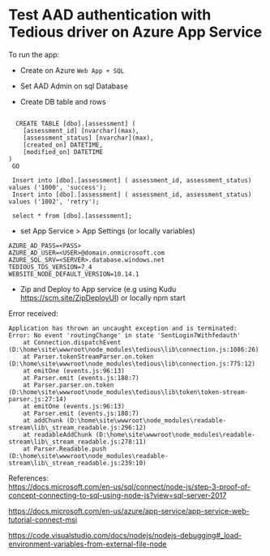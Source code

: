 # Test AAD authentication with Tedious driver on Azure App Service

To run the app:

- Create on Azure `Web App + SQL`
- Set AAD Admin on sql Database

- Create DB table and rows
```

  CREATE TABLE [dbo].[assessment] (
    [assessment_id] [nvarchar](max),        
    [assessment_status] [nvarchar](max),
    [created_on] DATETIME,
    [modified_on] DATETIME
)
 GO

 Insert into [dbo].[assessment] ( assessment_id, assessment_status) values ('1000', 'success');
 Insert into [dbo].[assessment] ( assessment_id, assessment_status) values ('1002', 'retry');

 select * from [dbo].[assessment];
 ```

- set App Service > App Settings (or locally variables)

```
AZURE_AD_PASS=<PASS>
AZURE_AD_USER=<USER>@domain.onmicrosoft.com
AZURE_SQL_SRV=<SERVER>.database.windows.net
TEDIOUS_TDS_VERSION=7_4
WEBSITE_NODE_DEFAULT_VERSION=10.14.1
```
- Zip and Deploy to App service (e.g using Kudu https://scm.site/ZipDeployUI) or locally npm start


Error received:
```
Application has thrown an uncaught exception and is terminated:
Error: No event 'routingChange' in state 'SentLogin7Withfedauth'
    at Connection.dispatchEvent (D:\home\site\wwwroot\node_modules\tedious\lib\connection.js:1086:26)
    at Parser.tokenStreamParser.on.token (D:\home\site\wwwroot\node_modules\tedious\lib\connection.js:775:12)
    at emitOne (events.js:96:13)
    at Parser.emit (events.js:188:7)
    at Parser.parser.on.token (D:\home\site\wwwroot\node_modules\tedious\lib\token\token-stream-parser.js:27:14)
    at emitOne (events.js:96:13)
    at Parser.emit (events.js:188:7)
    at addChunk (D:\home\site\wwwroot\node_modules\readable-stream\lib\_stream_readable.js:296:12)
    at readableAddChunk (D:\home\site\wwwroot\node_modules\readable-stream\lib\_stream_readable.js:278:11)
    at Parser.Readable.push (D:\home\site\wwwroot\node_modules\readable-stream\lib\_stream_readable.js:239:10)
```

References:  
 https://docs.microsoft.com/en-us/sql/connect/node-js/step-3-proof-of-concept-connecting-to-sql-using-node-js?view=sql-server-2017

 https://docs.microsoft.com/en-us/azure/app-service/app-service-web-tutorial-connect-msi

https://code.visualstudio.com/docs/nodejs/nodejs-debugging#_load-environment-variables-from-external-file-node